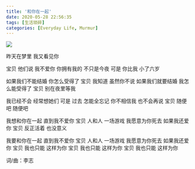 ```yaml
---
title: '和你在一起'
date: 2020-05-28 22:56:35
tags: [生活琐碎]
categories: [Everyday Life, Murmur]
---
```

![](https://xtopia-1258297046.cos.ap-shanghai.myqcloud.com/lz.jpg)

昨天在梦里 我又看见你
<!--more-->
宝贝 他们说 我不爱你
你拥有我的 不只是今夜
可是 你比我 小了六岁

如果我们不能结婚 你怎么受得了
宝贝 我知道 虽然你不说
如果我们就要结婚 我怎么能受得了
宝贝 别在夜里等我

我已经不会 经常想她们
可是 过去 怎能全忘记
你不相信我 也不会再说
宝贝 随便吧 随便吧

我想和你在一起 直到我不爱你
宝贝 人和人 一场游戏
我愿意为你死去 如果我还爱你
宝贝 反正活着 也没意义

我要和你在一起 直到我不爱你
宝贝 人和人 一场游戏
我愿意为你死去 如果我还爱你
宝贝 我也只能 这样为你
宝贝 我也只能 这样为你
宝贝 我也只能 这样为你

词/曲：李志
